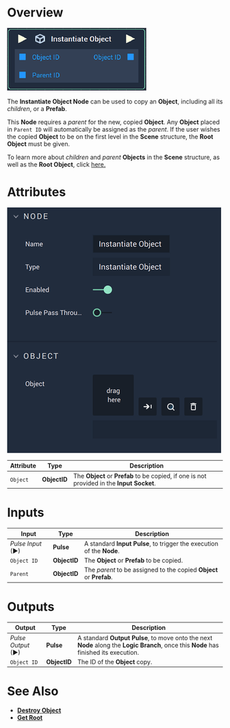 # Overview

![The Instantiate Object Node.](../../../.gitbook/assets/instantiatenode.png)

The **Instantiate Object Node** can be used to copy an **Object**, including all its *children*, or a **Prefab**. 

This **Node** requires a *parent* for the new, copied **Object**. Any **Object** placed in `Parent ID` will automatically be assigned as the *parent*. If the user wishes the copied **Object** to be on the first level in the **Scene** structure, the **Root Object** must be given. 

To learn more about *children* and *parent* **Objects** in the **Scene** structure, as well as the **Root Object**, click [here.](../../../objects-and-types/scene-objects/README.md#structure-in-a-scene)

# Attributes

![The Instantiate Object Node Attributes.](../../../.gitbook/assets/instantiateobjectattributes.png)

|Attribute|Type|Description|
|---|---|---|
|`Object`|**ObjectID**|The **Object** or **Prefab** to be copied, if one is not provided in the **Input Socket**.|

# Inputs

|Input|Type|Description|
|---|---|---|
|*Pulse Input* (►)|**Pulse**|A standard **Input Pulse**, to trigger the execution of the **Node**.|
|`Object ID`|**ObjectID**|The **Object** or **Prefab** to be copied.|
|`Parent`|**ObjectID**|The *parent* to be assigned to the copied **Object** or **Prefab**.|

# Outputs

|Output|Type|Description|
|---|---|---|
|*Pulse Output* (►)|**Pulse**|A standard **Output Pulse**, to move onto the next **Node** along the **Logic Branch**, once this **Node** has finished its execution.|
|`Object ID`|**ObjectID**|The ID of the **Object** copy.|

# See Also

* [**Destroy Object**](destroy.md)
* [**Get Root**](get-root.md)